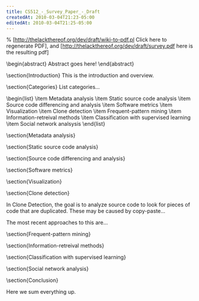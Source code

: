 ```yaml
---
title: CS512_-_Survey_Paper_-_Draft
createdAt: 2010-03-04T21:23-05:00
editedAt: 2010-03-04T21:25-05:00
---
```


% [http://thelackthereof.org/dev/draft/wiki-to-pdf.pl Click here to regenerate PDF], and [http://thelackthereof.org/dev/draft/survey.pdf here is the resulting pdf]

\begin{abstract}
Abstract goes here!
\end{abstract}

\section{Introduction}
This is the introduction and overview.

\section{Categories}
List categories...

\begin{list}
\item Metadata analysis
\item Static source code analysis
\item Source code differencing and analysis
\item Software metrics
\item Visualization
\item Clone detection
\item Frequent-pattern mining
\item Information-retreival methods
\item Classification with supervised learning
\item Social network analsysis
\end{list}

\section{Metadata analysis}

\section{Static source code analysis}

\section{Source code differencing and analysis}

\section{Software metrics}

\section{Visualization}

\section{Clone detection}

In Clone Detection, the goal is to analyze source code to look for pieces of code that are duplicated. These may be caused by copy-paste...

The most recent approaches to this are...

\section{Frequent-pattern mining}

\section{Information-retreival methods}

\section{Classification with supervised learning}

\section{Social network analysis}

\section{Conclusion}

Here we sum everything up.

